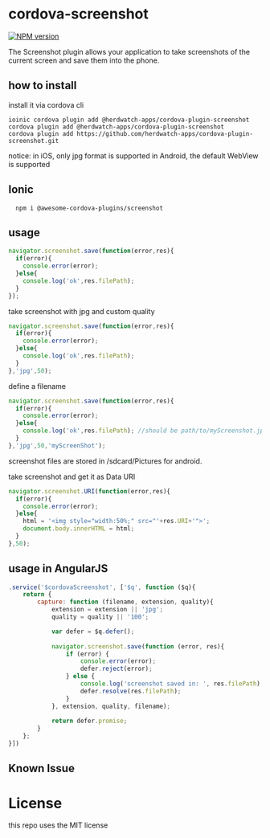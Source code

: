 cordova-screenshot
==================

[![NPM version](http://img.shields.io/npm/v/@herdwatch-apps/cordova-plugin-screenshot.svg?style=flat)](https://www.npmjs.com/package/@herdwatch-apps/cordova-plugin-screenshot)


The Screenshot plugin allows your application to take screenshots of the current screen and save them into the phone.

## how to install

install it via cordova cli

```
ioinic cordova plugin add @herdwatch-apps/cordova-plugin-screenshot
cordova plugin add @herdwatch-apps/cordova-plugin-screenshot
cordova plugin add https://github.com/herdwatch-apps/cordova-plugin-screenshot.git
```

notice:
in iOS, only jpg format is supported
in Android, the default WebView is supported

## Ionic

```shell
  npm i @awesome-cordova-plugins/screenshot
```

## usage


```js
navigator.screenshot.save(function(error,res){
  if(error){
    console.error(error);
  }else{
    console.log('ok',res.filePath);
  }
});
```

take screenshot with jpg and custom quality
```js
navigator.screenshot.save(function(error,res){
  if(error){
    console.error(error);
  }else{
    console.log('ok',res.filePath);
  }
},'jpg',50);
```

define a filename
```js
navigator.screenshot.save(function(error,res){
  if(error){
    console.error(error);
  }else{
    console.log('ok',res.filePath); //should be path/to/myScreenshot.jpg
  }
},'jpg',50,'myScreenShot');
```

screenshot files are stored in /sdcard/Pictures for android.

take screenshot and get it as Data URI
```js
navigator.screenshot.URI(function(error,res){
  if(error){
    console.error(error);
  }else{
    html = '<img style="width:50%;" src="'+res.URI+'">';
    document.body.innerHTML = html;
  }
},50);
```

## usage in AngularJS

```js
.service('$cordovaScreenshot', ['$q', function ($q){
	return {
		capture: function (filename, extension, quality){
			extension = extension || 'jpg';
			quality = quality || '100';

			var defer = $q.defer();
			
			navigator.screenshot.save(function (error, res){
				if (error) {
					console.error(error);
					defer.reject(error);
				} else {
					console.log('screenshot saved in: ', res.filePath);
					defer.resolve(res.filePath);
				}
			}, extension, quality, filename);
			
			return defer.promise;
		}
	};
}])
```

## Known Issue



License
=========
this repo uses the MIT license
